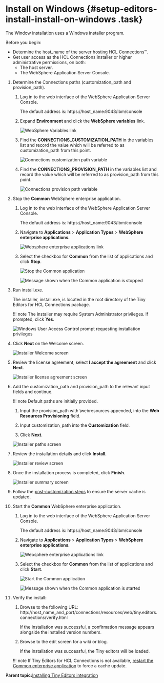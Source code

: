 # Install on Windows {#setup-editors-install-install-on-windows .task}

The Window installation uses a Windows installer program.

Before you begin:

-   Determine the host\_name of the server hosting HCL Connections™.
-   Get user access as the HCL Connections installer or higher administrative permissions, on both:
    -   The host server.
    -   The WebSphere Application Server Console.

1.  Determine the Connections paths \(customization\_path and provision\_path\).

    1.  Log in to the web interface of the WebSphere Application Server Console.

        The default address is: https://host\_name:9043/ibm/console

    2.  Expand **Environment** and click the **WebSphere variables** link.

        ![WebSphere Variables link](resource/was/environment_websphere_variables.png)

    3.  Find the **CONNECTIONS\_CUSTOMIZATION\_PATH** in the variables list and record the value which will be referred to as customization\_path from this point.

        ![Connections customization path variable](resource/was/environment_websphere_variables_customization_path.png)

    4.  Find the **CONNECTIONS\_PROVISION\_PATH** in the variables list and record the value which will be referred to as provision\_path from this point.

        ![Connections provision path variable](resource/was/environment_websphere_variables_provision_path.png)

2.  Stop the **Common** WebSphere enterprise application.

    1.  Log in to the web interface of the WebSphere Application Server Console.

        The default address is: https://host\_name:9043/ibm/console

    2.  Navigate to **Applications** \> **Application Types** \> **WebSphere enterprise applications**.

        ![Websphere enterprise applications link](resource/was/applications_applications.png)

    3.  Select the checkbox for **Common** from the list of applications and click **Stop**.

        ![Stop the Common application](resource/was/applications_common_stop.png)

        ![Message shown when the Common application is stopped](resource/was/applications_common_stopped.png "Dialog shown when Common application is stopped")

3.  Run install.exe.

    The installer, install.exe, is located in the root directory of the Tiny Editors for HCL Connections package.

    !!! note
    The installer may require System Administrator privileges. If prompted, click **Yes**.

    ![Windows User Access Control prompt requesting installation privileges](resource/install/windows_install_01.png "Accept UAC prompt")

4.  Click **Next** on the Welcome screen.

    ![Installer Welcome screen](resource/install/windows_install_02.png)

5.  Review the license agreement, select **I accept the agreement** and click **Next**.

    ![Installer license agreement screen](resource/install/windows_install_03.png)

6.  Add the customization\_path and provision\_path to the relevant input fields and continue.

    !!! note
    Default paths are initially provided.

    1.  Input the provision\_path with \\webresources appended, into the **Web Resources Provisioning** field.

    2.  Input customization\_path into the **Customization** field.

    3.  Click **Next**.

    ![Installer paths screen](resource/install/windows_install_04.png)

7.  Review the installation details and click **Install**.

    ![Installer review screen](resource/install/windows_install_05.png)

8.  Once the installation process is completed, click **Finish**.

    ![Installer summary screen](resource/install/windows_install_06.png)

9.  Follow the [post-customization steps](https://help.hcltechsw.com/connections/v6/admin/customize/t_admin_common_customize_postreq.html) to ensure the server cache is updated.

10. Start the **Common** WebSphere enterprise application.

    1.  Log in to the web interface of the WebSphere Application Server Console.

        The default address is: https://host\_name:9043/ibm/console

    2.  Navigate to **Applications** \> **Application Types** \> **WebSphere enterprise applications**.

        ![Websphere enterprise applications link](resource/was/applications_applications.png)

    3.  Select the checkbox for **Common** from the list of applications and click **Start**.

        ![Start the Common application](resource/was/applications_common_start.png)

        ![Message shown when the Common application is started](resource/was/applications_common_started.png "Dialog shown when Common application is started")

11. Verify the install:

    1.  Browse to the following URL: http://host\_name\_and\_port/connections/resources/web/tiny.editors.connections/verify.html

        If the installation was successful, a confirmation message appears alongside the installed version numbers.

    2.  Browse to the edit screen for a wiki or blog.

        If the installation was successful, the Tiny editors will be loaded.

    !!! note
    If Tiny Editors for HCL Connections is not available, [restart the Common enterprise application](t_restart-common-app.md) to force a cache update.


**Parent topic:**[Installing Tiny Editors integration](../../install/tiny_editors/t_01-setup_03-editors_02-install_00-summary.md)

